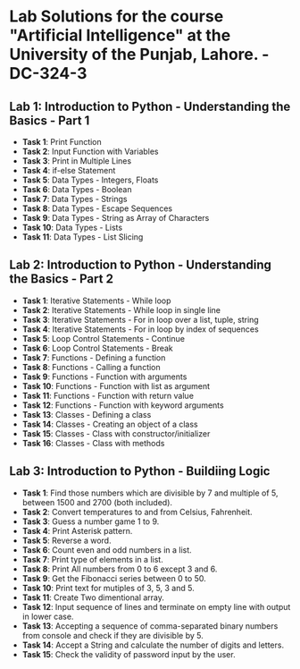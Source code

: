 # Lab Solutions for the course "Artificial Intelligence" at the University of the Punjab, Lahore. - DC-324-3

## Lab 1: Introduction to Python - Understanding the Basics - Part 1

- **Task 1**: Print Function
- **Task 2**: Input Function with Variables
- **Task 3**: Print in Multiple Lines
- **Task 4**: if-else Statement
- **Task 5**: Data Types - Integers, Floats
- **Task 6**: Data Types - Boolean
- **Task 7**: Data Types - Strings
- **Task 8**: Data Types - Escape Sequences
- **Task 9**: Data Types - String as Array of Characters
- **Task 10**: Data Types - Lists
- **Task 11**: Data Types - List Slicing

## Lab 2: Introduction to Python - Understanding the Basics - Part 2

- **Task 1**: Iterative Statements - While loop
- **Task 2**: Iterative Statements - While loop in single line
- **Task 3**: Iterative Statements - For in loop over a list, tuple, string
- **Task 4**: Iterative Statements - For in loop by index of sequences
- **Task 5**: Loop Control Statements - Continue
- **Task 6**: Loop Control Statements - Break
- **Task 7**: Functions - Defining a function
- **Task 8**: Functions - Calling a function
- **Task 9**: Functions - Function with arguments
- **Task 10**: Functions - Function with list as argument
- **Task 11**: Functions - Function with return value
- **Task 12**: Functions - Function with keyword arguments
- **Task 13**: Classes - Defining a class
- **Task 14**: Classes - Creating an object of a class
- **Task 15**: Classes - Class with constructor/initializer
- **Task 16**: Classes - Class with methods

## Lab 3: Introduction to Python - Buildiing Logic

- **Task 1**: Find those numbers which are divisible by 7 and multiple of 5, between 1500 and 2700 (both included).
- **Task 2**: Convert temperatures to and from Celsius, Fahrenheit.
- **Task 3**: Guess a number game 1 to 9.
- **Task 4**: Print Asterisk pattern.
- **Task 5**: Reverse a word.
- **Task 6**: Count even and odd numbers in a list.
- **Task 7**: Print type of elements in a list.
- **Task 8**: Print All numbers from 0 to 6 except 3 and 6.
- **Task 9**: Get the Fibonacci series between 0 to 50.
- **Task 10**: Print text for mutiples of 3, 5, 3 and 5.
- **Task 11**: Create Two dimentional array.
- **Task 12**: Input sequence of lines and terminate on empty line with output in lower case.
- **Task 13**: Accepting a sequence of comma-separated binary numbers from console and check if they are divisible by 5.
- **Task 14**: Accept a String and calculate the number of digits and letters.
- **Task 15**: Check the validity of password input by the user.
